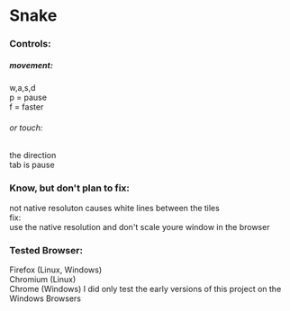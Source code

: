 # Snake
### Controls:
##### movement:
w,a,s,d\
p = pause\
f = faster
###### or touch:
the direction\
tab is pause
### Know, but don't plan to fix:

not native resoluton causes white lines between the tiles\
fix:\
use the native resolution and don't scale youre window in the browser

### Tested Browser:
Firefox (Linux, Windows)\
Chromium (Linux)\
Chrome (Windows)
I did only test the early versions of this project on the Windows Browsers  
